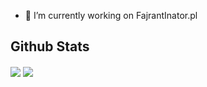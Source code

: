 
<!--
**cygane/cygane** is a ✨ _special_ ✨ repository because its `README.md` (this file) appears on your GitHub profile.

Here are some ideas to get you started:
-->
- 🔭 I’m currently working on FajrantInator.pl
<!---- 🌱 I’m currently learning Discrete Math :/
 👯 I’m looking to collaborate on ...
- 🤔 I’m looking for help with ..
- 💬 Ask me about ...
- 📫 How to reach me: ...
- 😄 Pronouns: ...
- ⚡ Fun fact: ...

.-->
 ## Github Stats
<a><img align="center" src="https://github-readme-stats.vercel.app/api?username=cygane&hide=issues,contribs&show_icons=true&bg_color=00000000&count_private=true&theme=vue-dark&hide_border=true" /></a>
<a><img align="center" src="https://github-readme-stats.vercel.app/api/top-langs/?username=cygane&bg_color=00000000&theme=vue-dark&hide_border=true&langs_count=5&layout=donut" /></a>
<br>

